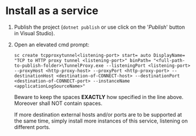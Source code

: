 ﻿# Install as a service

1. Publish the project (`dotnet publish` or use click on the '_Publish_' button in Visual Studio).
2. Open an elevated cmd prompt:

   ```
   sc create tcpproxytunnel<listening-port> start= auto DisplayName= "TCP to HTTP proxy tunnel <listening-port>" binPath= "<full-path-to-publish-folder>\TunnelProxy.exe --listeningPort <listening-port> --proxyHost <http-proxy-host> --proxyPort <http-proxy-port> --destinationHost <destination-of-CONNECT-host> --destinationPort <destination-of-CONNECT-port> --instanceName <applicationLogSourceName>"
   ```

   Beware to keep the spaces __EXACTLY__ how specified in the line above. Moreover <full-path-to-publish-folder> shall NOT contain spaces.

   If more destination external hosts and/or ports are to be supported at the same time, simply install more instances of this service, listening on different ports.
